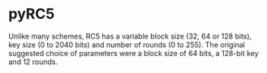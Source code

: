 # pyRC5
Unlike many schemes, RC5 has a variable block size (32, 64 or 128 bits), key size (0 to 2040 bits) and number of rounds (0 to 255). The original suggested choice of parameters were a block size of 64 bits, a 128-bit key and 12 rounds.